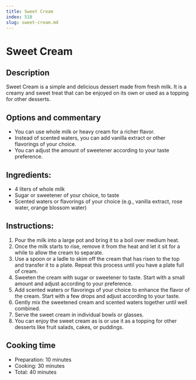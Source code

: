 ```yaml
---
title: Sweet Cream
index: 518
slug: sweet-cream.md
---
```


# Sweet Cream

## Description
Sweet Cream is a simple and delicious dessert made from fresh milk. It is a creamy and sweet treat that can be enjoyed on its own or used as a topping for other desserts.

## Options and commentary
- You can use whole milk or heavy cream for a richer flavor.
- Instead of scented waters, you can add vanilla extract or other flavorings of your choice.
- You can adjust the amount of sweetener according to your taste preference.

## Ingredients:
- 4 liters of whole milk
- Sugar or sweetener of your choice, to taste
- Scented waters or flavorings of your choice (e.g., vanilla extract, rose water, orange blossom water)

## Instructions:
1. Pour the milk into a large pot and bring it to a boil over medium heat.
2. Once the milk starts to rise, remove it from the heat and let it sit for a while to allow the cream to separate.
3. Use a spoon or a ladle to skim off the cream that has risen to the top and transfer it to a plate. Repeat this process until you have a plate full of cream.
4. Sweeten the cream with sugar or sweetener to taste. Start with a small amount and adjust according to your preference.
5. Add scented waters or flavorings of your choice to enhance the flavor of the cream. Start with a few drops and adjust according to your taste.
6. Gently mix the sweetened cream and scented waters together until well combined.
7. Serve the sweet cream in individual bowls or glasses.
8. You can enjoy the sweet cream as is or use it as a topping for other desserts like fruit salads, cakes, or puddings.

## Cooking time
- Preparation: 10 minutes
- Cooking: 30 minutes
- Total: 40 minutes